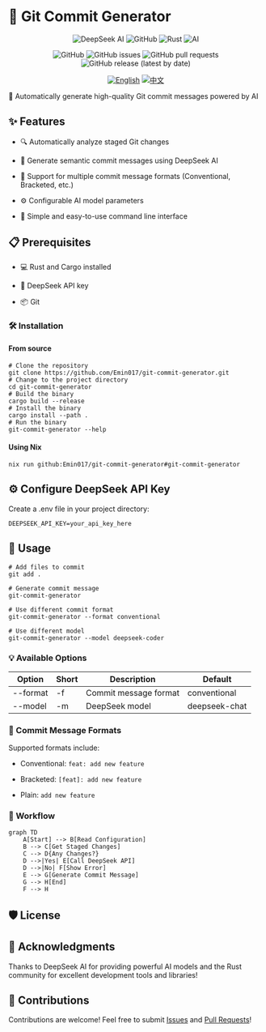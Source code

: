 # 🚀 Git Commit Generator

<div align="center">
<img alt="DeepSeek AI" src="https://img.shields.io/badge/DeepSeek-AI-%23FF6F61.svg?style=for-the-badge">
<img alt="GitHub" src="https://img.shields.io/badge/github-%23121011.svg?style=for-the-badge&amp;logo=github&amp;logoColor=white">
<img alt="Rust" src="https://img.shields.io/badge/rust-%23000000.svg?style=for-the-badge&amp;logo=rust&amp;logoColor=white">
<img alt="AI" src="https://img.shields.io/badge/AI-powered-%23FF6F61.svg?style=for-the-badge">

![GitHub](https://img.shields.io/github/license/Emin017/git-commit-generator)
![GitHub issues](https://img.shields.io/github/issues/Emin017/git-commit-generator)
![GitHub pull requests](https://img.shields.io/github/issues-pr/Emin017/git-commit-generator)
![GitHub release (latest by date)](https://img.shields.io/github/v/release/Emin017/git-commit-generator)

[![English](https://img.shields.io/badge/English-README-2ea44f?style=for-the-badge)](README.md)
[![中文](https://img.shields.io/badge/中文-介绍-FF6F61?style=for-the-badge)](README_CN.md)

</div>

🤖 Automatically generate high-quality Git commit messages powered by AI

## ✨ Features

- 🔍 Automatically analyze staged Git changes

- 📝 Generate semantic commit messages using DeepSeek AI

- 🎨 Support for multiple commit message formats (Conventional, Bracketed, etc.)

- ⚙️ Configurable AI model parameters

- 🚀 Simple and easy-to-use command line interface

## 📋 Prerequisites

- 💻 Rust and Cargo installed

- 🔑 DeepSeek API key

- 📦 Git

### 🛠️ Installation

#### From source

```shell
# Clone the repository
git clone https://github.com/Emin017/git-commit-generator.git
# Change to the project directory
cd git-commit-generator
# Build the binary
cargo build --release
# Install the binary
cargo install --path .
# Run the binary
git-commit-generator --help
```

#### Using Nix

```shell
nix run github:Emin017/git-commit-generator#git-commit-generator
```

## ⚙️ Configure DeepSeek API Key

Create a .env file in your project directory:
```
DEEPSEEK_API_KEY=your_api_key_here
```

## 🚀 Usage

```shell
# Add files to commit
git add .

# Generate commit message
git-commit-generator

# Use different commit format
git-commit-generator --format conventional

# Use different model
git-commit-generator --model deepseek-coder
```

### 💡 Available Options

| Option | Short | Description | Default |
| --- | --- | --- | --- |
| --format | -f | Commit message format | conventional |
| --model | -m | DeepSeek model | deepseek-chat |

### 📝 Commit Message Formats

Supported formats include:

- Conventional: `feat: add new feature`

- Bracketed: `[feat]: add new feature`

- Plain: `add new feature`

### 🔄 Workflow

```mermaid
graph TD
    A[Start] --> B[Read Configuration]
    B --> C[Get Staged Changes]
    C --> D{Any Changes?}
    D -->|Yes| E[Call DeepSeek API]
    D -->|No| F[Show Error]
    E --> G[Generate Commit Message]
    G --> H[End]
    F --> H
```

## 🛡️ License


## 🙏 Acknowledgments

Thanks to DeepSeek AI for providing powerful AI models and the Rust community for excellent development tools and libraries!

## 🤝 Contributions
Contributions are welcome! Feel free to submit [Issues](https://github.com/Emin017/git-commit-generator/issues) and [Pull Requests](https://github.com/Emin017/git-commit-generator/pulls)!
